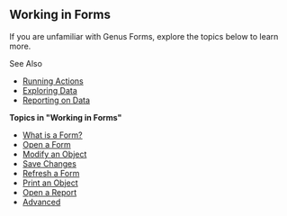 ## Working in Forms

If you are unfamiliar with Genus Forms, explore the topics below to learn more.

See Also

*   [Running Actions](../../running-actions.md)
*   [Exploring Data](../../search-and-refine/exploring-data.md)
*   [Reporting on Data](../../analyze-report-and-discover/index.md)

**Topics in "Working in Forms"**
* [What is a Form?](what-is-a-form.md)
* [Open a Form](open-a-form.md)
* [Modify an Object](modify-an-object.md)
* [Save Changes](save-changes.md)
* [Refresh a Form](refresh-a-form.md)
* [Print an Object](print-an-object.md)
* [Open a Report](open-a-report.md)
* [Advanced](advanced/advanced.md)